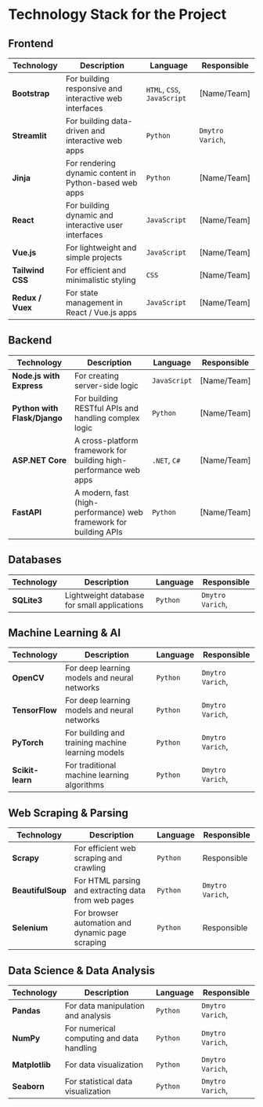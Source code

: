 # Technology Stack for the Project

## Frontend

| Technology           | Description                                           | Language | Responsible |
|----------------------|-------------------------------------------------------|-------------|-------------|
| **Bootstrap**            | For building responsive and interactive web interfaces | `HTML`, `CSS`, `JavaScript`  | [Name/Team] |
| **Streamlit**            | 	For building data-driven and interactive web apps | `Python`  | `Dmytro Varich`, |
| **Jinja**            | 	For rendering dynamic content in Python-based web apps | `Python`  | [Name/Team] |
| **React**            | For building dynamic and interactive user interfaces | `JavaScript`  | [Name/Team] |
| **Vue.js**           | For lightweight and simple projects                  | `JavaScript` | [Name/Team] |
| **Tailwind CSS**     | For efficient and minimalistic styling               | `CSS` | [Name/Team] |
| **Redux / Vuex**     | For state management in React / Vue.js apps           | `JavaScript` | [Name/Team] |

## Backend

| Technology           | Description                                           | Language | Responsible |
|----------------------|-------------------------------------------------------|-------------|-------------|
| **Node.js with Express** | For creating server-side logic                      | `JavaScript` | [Name/Team] |
| **Python with Flask/Django** | For building RESTful APIs and handling complex logic | `Python` | [Name/Team] |
| **ASP.NET Core** | A cross-platform framework for building high-performance web apps | `.NET`, `C#` | [Name/Team] |
| **FastAPI** | A modern, fast (high-performance) web framework for building APIs | `Python` | [Name/Team] |

## Databases

| Technology           | Description                                           | Language | Responsible |
|----------------------|-------------------------------------------------------|-------------|-------------|
| **SQLite3**          | Lightweight database for small applications          | `Python`  | `Dmytro Varich`,  |

## Machine Learning & AI

| Technology           | Description                                           | Language | Responsible |
|----------------------|-------------------------------------------------------|-------------|-------------|
| **OpenCV**       | For deep learning models and neural networks          | `Python` | `Dmytro Varich`, |
| **TensorFlow**       | For deep learning models and neural networks          | `Python` | `Dmytro Varich`, |
| **PyTorch**          | For building and training machine learning models     | `Python` | `Dmytro Varich`, |
| **Scikit-learn**     | For traditional machine learning algorithms           | `Python` | `Dmytro Varich`, |

## Web Scraping & Parsing

| Technology           | Description                                           | Language | Responsible |
|----------------------|-------------------------------------------------------|-------------|-------------|
| **Scrapy**           | For efficient web scraping and crawling               | `Python` | Responsible |
| **BeautifulSoup**    | For HTML parsing and extracting data from web pages   | `Python` | `Dmytro Varich`, |
| **Selenium**         | For browser automation and dynamic page scraping      | `Python` | Responsible |

## Data Science & Data Analysis

| Technology           | Description                                           | Language | Responsible |
|----------------------|-------------------------------------------------------|-------------|-------------|
| **Pandas**           | For data manipulation and analysis                    | `Python` | `Dmytro Varich`, |
| **NumPy**            | For numerical computing and data handling            | `Python` | `Dmytro Varich`, |
| **Matplotlib**       | For data visualization                                | `Python` | `Dmytro Varich`, |
| **Seaborn**          | For statistical data visualization                    | `Python` | `Dmytro Varich`, |
